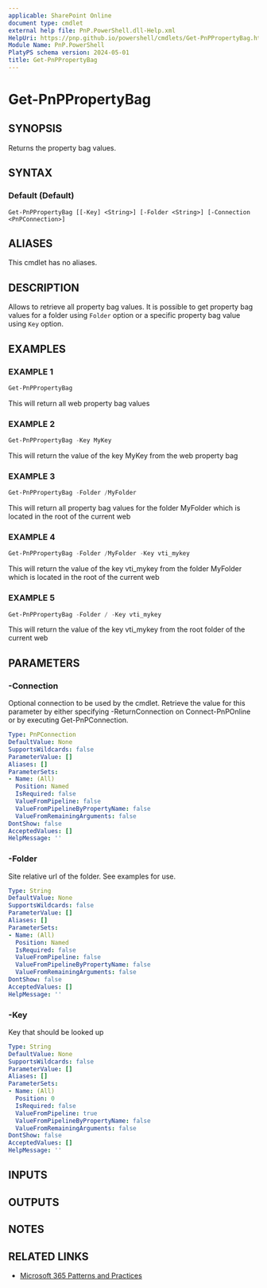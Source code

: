 ```yaml
---
applicable: SharePoint Online
document type: cmdlet
external help file: PnP.PowerShell.dll-Help.xml
HelpUri: https://pnp.github.io/powershell/cmdlets/Get-PnPPropertyBag.html
Module Name: PnP.PowerShell
PlatyPS schema version: 2024-05-01
title: Get-PnPPropertyBag
---
```


# Get-PnPPropertyBag

## SYNOPSIS

Returns the property bag values.

## SYNTAX

### Default (Default)

```
Get-PnPPropertyBag [[-Key] <String>] [-Folder <String>] [-Connection <PnPConnection>]
```

## ALIASES

This cmdlet has no aliases.

## DESCRIPTION

Allows to retrieve all property bag values. It is possible to get property bag values for a folder using `Folder` option or a specific property bag value using `Key` option.

## EXAMPLES

### EXAMPLE 1

```powershell
Get-PnPPropertyBag
```

This will return all web property bag values

### EXAMPLE 2

```powershell
Get-PnPPropertyBag -Key MyKey
```

This will return the value of the key MyKey from the web property bag

### EXAMPLE 3

```powershell
Get-PnPPropertyBag -Folder /MyFolder
```

This will return all property bag values for the folder MyFolder which is located in the root of the current web

### EXAMPLE 4

```powershell
Get-PnPPropertyBag -Folder /MyFolder -Key vti_mykey
```

This will return the value of the key vti_mykey from the folder MyFolder which is located in the root of the current web

### EXAMPLE 5

```powershell
Get-PnPPropertyBag -Folder / -Key vti_mykey
```

This will return the value of the key vti_mykey from the root folder of the current web

## PARAMETERS

### -Connection

Optional connection to be used by the cmdlet. Retrieve the value for this parameter by either specifying -ReturnConnection on Connect-PnPOnline or by executing Get-PnPConnection.

```yaml
Type: PnPConnection
DefaultValue: None
SupportsWildcards: false
ParameterValue: []
Aliases: []
ParameterSets:
- Name: (All)
  Position: Named
  IsRequired: false
  ValueFromPipeline: false
  ValueFromPipelineByPropertyName: false
  ValueFromRemainingArguments: false
DontShow: false
AcceptedValues: []
HelpMessage: ''
```

### -Folder

Site relative url of the folder. See examples for use.

```yaml
Type: String
DefaultValue: None
SupportsWildcards: false
ParameterValue: []
Aliases: []
ParameterSets:
- Name: (All)
  Position: Named
  IsRequired: false
  ValueFromPipeline: false
  ValueFromPipelineByPropertyName: false
  ValueFromRemainingArguments: false
DontShow: false
AcceptedValues: []
HelpMessage: ''
```

### -Key

Key that should be looked up

```yaml
Type: String
DefaultValue: None
SupportsWildcards: false
ParameterValue: []
Aliases: []
ParameterSets:
- Name: (All)
  Position: 0
  IsRequired: false
  ValueFromPipeline: true
  ValueFromPipelineByPropertyName: false
  ValueFromRemainingArguments: false
DontShow: false
AcceptedValues: []
HelpMessage: ''
```

## INPUTS

## OUTPUTS

## NOTES

## RELATED LINKS

- [Microsoft 365 Patterns and Practices](https://aka.ms/m365pnp)

